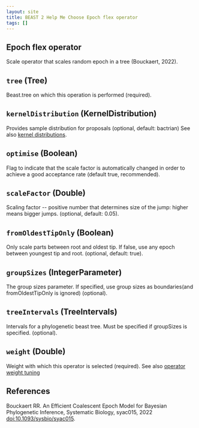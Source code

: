 ```yaml
---
layout: site
title: BEAST 2 Help Me Choose Epoch flex operator
tags: []
---
```


## Epoch flex operator

Scale operator that scales random epoch in a tree (Bouckaert, 2022).

## `tree` (Tree)

Beast.tree on which this operation is performed (required).

## `kernelDistribution` (KernelDistribution)

Provides sample distribution for proposals (optional, default: bactrian)
See also [kernel distributions](/Operators/BactrianDistribution/index/).

## `optimise` (Boolean)

Flag to indicate that the scale factor is automatically changed in order to achieve a good acceptance rate (default true, recommended).

## `scaleFactor` (Double)

Scaling factor -- positive number that determines size of the jump: higher means bigger jumps. (optional, default: 0.05).

## `fromOldestTipOnly` (Boolean)

Only scale parts between root and oldest tip. If false, use any epoch between youngest tip and root. (optional, default: true).

## `groupSizes` (IntegerParameter)

The group sizes parameter. If specified, use group sizes as boundaries(and fromOldestTipOnly is ignored) (optional).

## `treeIntervals` (TreeIntervals)

Intervals for a phylogenetic beast tree. Must be specified if groupSizes is specified. (optional).

## `weight` (Double)

Weight with which this operator is selected (required).
See also [operator weight tuning](/hmc/Operators/OperatorWeights/)

## References

Bouckaert RR. An Efficient Coalescent Epoch Model for Bayesian Phylogenetic Inference, Systematic Biology, syac015, 2022 <a href="https://doi.org/10.1093/sysbio/syac015">doi:10.1093/sysbio/syac015</a>.
